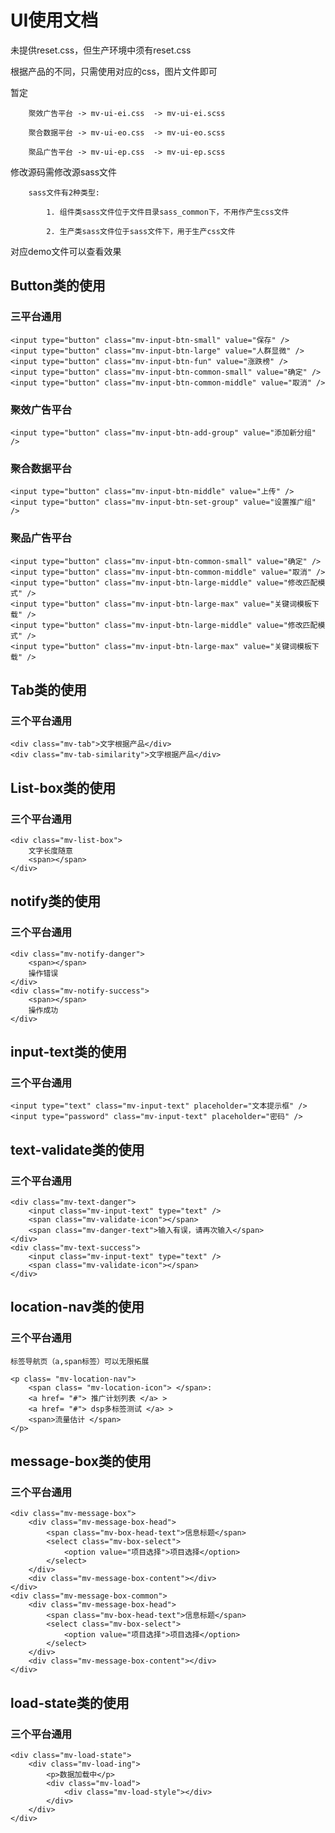UI使用文档  
===================================  
  未提供reset.css，但生产环境中须有reset.css

  根据产品的不同，只需使用对应的css，图片文件即可

  暂定
  
  		聚效广告平台 -> mv-ui-ei.css  -> mv-ui-ei.scss 

  		聚合数据平台 -> mv-ui-eo.css  -> mv-ui-eo.scss

  		聚品广告平台 -> mv-ui-ep.css  -> mv-ui-ep.scss 

  
  修改源码需修改源sass文件

  		sass文件有2种类型:

  			1. 组件类sass文件位于文件目录sass_common下，不用作产生css文件

  			2. 生产类sass文件位于sass文件下，用于生产css文件


  对应demo文件可以查看效果
    
Button类的使用
-----------------------------------  

### 三平台通用
	
	<input type="button" class="mv-input-btn-small" value="保存" />
    <input type="button" class="mv-input-btn-large" value="人群显微" />
    <input type="button" class="mv-input-btn-fun" value="涨跌榜" />
	<input type="button" class="mv-input-btn-common-small" value="确定" />
    <input type="button" class="mv-input-btn-common-middle" value="取消" />	

### 聚效广告平台 
	
    <input type="button" class="mv-input-btn-add-group" value="添加新分组" />
    
### 聚合数据平台

    <input type="button" class="mv-input-btn-middle" value="上传" />
    <input type="button" class="mv-input-btn-set-group" value="设置推广组" />

### 聚品广告平台

    <input type="button" class="mv-input-btn-common-small" value="确定" />
    <input type="button" class="mv-input-btn-common-middle" value="取消" />
    <input type="button" class="mv-input-btn-large-middle" value="修改匹配模式" />
    <input type="button" class="mv-input-btn-large-max" value="关键词模板下载" />
    <input type="button" class="mv-input-btn-large-middle" value="修改匹配模式" />
    <input type="button" class="mv-input-btn-large-max" value="关键词模板下载" />
	
Tab类的使用
-----------------------------------  
### 三个平台通用
	
	<div class="mv-tab">文字根据产品</div>
	<div class="mv-tab-similarity">文字根据产品</div>
	
List-box类的使用
-----------------------------------  
### 三个平台通用
	<div class="mv-list-box">
        文字长度随意
        <span></span>
    </div>
	
notify类的使用
-----------------------------------  
### 三个平台通用
	<div class="mv-notify-danger">
        <span></span>
        操作错误
    </div>
    <div class="mv-notify-success">
        <span></span>
        操作成功
    </div>

input-text类的使用
-----------------------------------  
### 三个平台通用
	<input type="text" class="mv-input-text" placeholder="文本提示框" />
	<input type="password" class="mv-input-text" placeholder="密码" />
	
text-validate类的使用
-----------------------------------  
### 三个平台通用
	<div class="mv-text-danger">
        <input class="mv-input-text" type="text" />
        <span class="mv-validate-icon"></span>
        <span class="mv-danger-text">输入有误，请再次输入</span>
    </div>
    <div class="mv-text-success">
        <input class="mv-input-text" type="text" />
        <span class="mv-validate-icon"></span>
    </div>

location-nav类的使用
-----------------------------------  
### 三个平台通用
	
	标签导航页（a,span标签）可以无限拓展

	<p class= "mv-location-nav">
        <span class= "mv-location-icon"> </span>:
        <a href= "#"> 推广计划列表 </a> >
        <a href= "#"> dsp多标签测试 </a> >
        <span>流量估计 </span>
    </p>
	
message-box类的使用
-----------------------------------  
### 三个平台通用
	
	<div class="mv-message-box">
        <div class="mv-message-box-head">
            <span class="mv-box-head-text">信息标题</span>
            <select class="mv-box-select">
                <option value="项目选择">项目选择</option>
            </select>
        </div>
        <div class="mv-message-box-content"></div>
    </div>
    <div class="mv-message-box-common">
        <div class="mv-message-box-head">
            <span class="mv-box-head-text">信息标题</span>
            <select class="mv-box-select">
                <option value="项目选择">项目选择</option>
            </select>
        </div>
        <div class="mv-message-box-content"></div>
    </div>
	
load-state类的使用
-----------------------------------  
### 三个平台通用
	
	<div class="mv-load-state">
        <div class="mv-load-ing">
            <p>数据加载中</p>
            <div class="mv-load">
                <div class="mv-load-style"></div>
            </div>
        </div>
    </div>